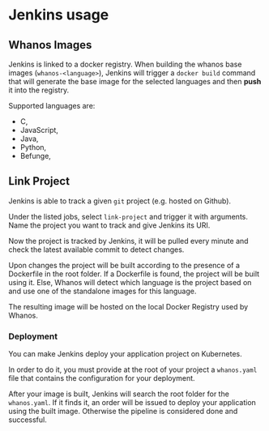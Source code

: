 # Jenkins usage

## Whanos Images

Jenkins is linked to a docker registry.
When building the whanos base images (`whanos-<language>`), Jenkins will trigger a `docker build` command
that will generate the base image for the selected languages and then **push** it into the registry.

Supported languages are:

- C,
- JavaScript,
- Java,
- Python,
- Befunge,

## Link Project

Jenkins is able to track a given `git` project (e.g. hosted on Github).

Under the listed jobs, select `link-project` and trigger it with arguments.
Name the project you want to track and give Jenkins its URI.

Now the project is tracked by Jenkins, it will be pulled every minute and check the latest available commit to detect changes.

Upon changes the project will be built according to the presence of a Dockerfile in the root folder.
If a Dockerfile is found, the project will be built using it. Else, Whanos will detect which language is the project based on and use one of the standalone images for this language.

The resulting image will be hosted on the local Docker Registry used by Whanos.

### Deployment

You can make Jenkins deploy your application project on Kubernetes.

In order to do it, you must provide at the root of your project a `whanos.yaml` file that contains the configuration for your deployment.

After your image is built, Jenkins will search the root folder for the `whanos.yaml`. If it finds it, an order will be issued to deploy your application using the built image. Otherwise the pipeline is considered done and successful.
